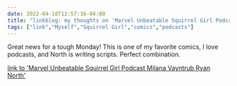 ```yaml
---
date: 2022-04-18T12:57:16-04:00
title: "linkblog: my thoughts on 'Marvel Unbeatable Squirrel Girl Podcast Milana Vayntrub Ryan North'"
tags: ["link","Myself","Squirrel Girl","comics","podcasts"]
---
```

Great news for a tough Monday! This is one of my favorite comics, I love podcasts, and North is writing scripts. Perfect combination.
 
[link to 'Marvel Unbeatable Squirrel Girl Podcast Milana Vayntrub Ryan North'](https://gizmodo.com/marvel-unbeatable-squirrel-girl-podcast-debuts-today-1848805618)
